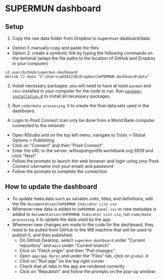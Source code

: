 # SUPERMUN dashboard

## Setup

1. Copy the raw data folder from Dropbox to supermun-dasboard/data:

- Option 1: manually copy and paste the files
- Option 2: create a symbolic link by typing the following commands on the terminal (adapt the file paths to the location of GitHub and Dropbox in your computer)
```
cd user/GitHub/supermun-dashboard
mklink /J data "C:\Users\wb501238\Dropbox\SUPERMUN dashboard\data"
```

2. Install necessary packages: you will need to have at least `pacman` and `renv` installed in your computer for the code to run. Run [`package-installation.R`](https://github.com/dime-worldbank/supermun-dashboard/blob/main/package-installation.R) to install all necessary packages.

3. Run `code/data processing.R` to create the final data sets used in the dashboard.

4. Login to Posit Connect (can only be done from a World Bank computer connected to the intranet)
  - Open RStudio and on the top left menu, navigate to Tools > Global Options > Publishing
  - Click on "Connect" and then "Posit Connect"
  - Enter the URL to the server: w0lxopshyprd1b.worldbank.org:3939 and click "Next"
  - Follow the prompts to launch the web browser and login using your Posit Connect username (not your email) and password
  - Follow the prompts to complete the connection

## How to update the dashboard

- To update meta data such as variable units, titles, and definitions, edit the file `documentation/SUPERMUN Indicator List.csv`
- Whenever new data is added to `SUPERMUN panel.csv` or new metadata is added to `documentation/SUPERMUN Indicator List.csv`, run `code/data processing.R` to update the data used by the app
- Whenever new changes are made to the code for the dashboard, they need to be pulled from GitHub to the WB machine that will be used to publish it, and then published:
  - On GitHub Desktop, select `supermun-dashboard` under "Current repository" and `main` under "Current branch"
  - Click on "Fetch origin" and then "Pull changes"
  - Open `app/app.Rproj` and under the "Files" tab, click on `global.R`
  - Click on "Run app" on the top right corner
  - Check that all tabs in the app are rendered correctly
  - Click on "Republish" and follow the prompts on the pop-up window
